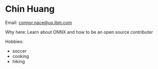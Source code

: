 # Chin Huang 

Email: connor.nace@us.ibm.com

Why here: Learn about ONNX and how to be an open source contributer

Hobbies:
* soccer
* cooking
* hiking
